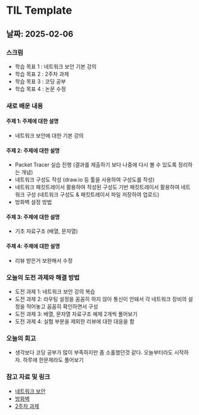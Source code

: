 # TIL Template

## 날짜: 2025-02-06

### 스크럼
- 학습 목표 1 : 네트워크 보안 기본 강의
- 학습 목표 2 : 2주차 과제
- 학습 목표 3 : 코딩 공부
- 학습 목표 4 : 논문 수정

### 새로 배운 내용
#### 주제 1: 주제에 대한 설명
- 네트워크 보안에 대한 기본 강의

#### 주제 2: 주제에 대한 설명
- Packet Tracer 실습 진행 (결과를 제출하기 보다 나중에 다시 볼 수 있도록 정리하는 개념)
- 네트워크 구성도 작성 (draw.io 등 툴을 사용하여 구성도를 작성)
- 네트워크 패킷트레이서 활용하여 작성된 구성도 기반 패킷트레이서 활용하여 네트워크 구성 (네트워크 구성도 & 패킷트레이서 파일 저장하여 업로드)
- 방화벽 설정 방법

#### 주제 3: 주제에 대한 설명
- 기초 자료구조 (배열, 문자열)

#### 주제 4: 주제에 대한 설명
- 리뷰 받은거 보완해서 수정

### 오늘의 도전 과제와 해결 방법
- 도전 과제 1: 네트워크 보안 강의 복습
- 도전 과제 2: 라우팅 설정을 꼼꼼히 하지 않아 통신이 안돼서 각 네트워크 장비의 설정을 적어놓고 꼼꼼히 확인하면서 구성
- 도전 과제 3: 배열, 문자열 자료구조 예제 2개씩 풀어보기
- 도전 과제 4: 실험 부분을 제외한 리뷰에 대한 대응을 함

### 오늘의 회고
- 생각보다 코딩 공부가 많이 부족하지만 좀 소홀했던것 같다. 오늘부터라도 시작하자. 하루에 한문제라도 풀어보기

### 참고 자료 및 링크
- [네트워크 보안](https://drive.google.com/file/d/18s5DrtAcHtUDFHY-L4-J4KBvkbkXG1Ed/view)
- [방화벽](https://drive.google.com/file/d/1Iz4xpxVsD0DCRU4K15swkhDAmTVPSccs/view)
- [2주차 과제](https://www.notion.so/adapterz/8cdfb5a811ce4493aa3c5d19ac8e9130)
